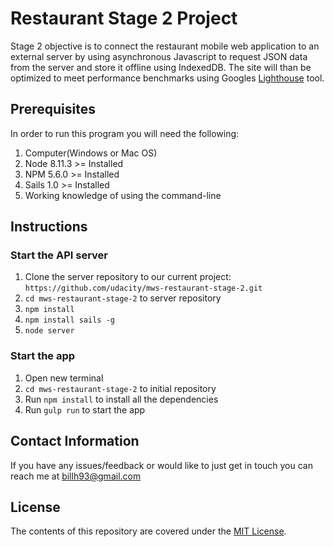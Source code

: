 # Restaurant Stage 2 Project

Stage 2 objective is to connect the restaurant mobile web application to an
external server by using asynchronous Javascript to request JSON data from the
server and store it offline using IndexedDB. The site will than be optimized
to meet performance benchmarks using Googles
[Lighthouse](https://developers.google.com/web/tools/lighthouse/) tool.

## Prerequisites

In order to run this program you will need the following:

1. Computer(Windows or Mac OS)
2. Node 8.11.3 >= Installed
3. NPM 5.6.0 >= Installed
4. Sails 1.0 >= Installed
3. Working knowledge of using the command-line

## Instructions

### Start the API server
1. Clone the server repository to our current project: `https://github.com/udacity/mws-restaurant-stage-2.git`
2. `cd mws-restaurant-stage-2` to server repository
3. `npm install`
4. `npm install sails -g`
5. `node server`
### Start the app
1. Open new terminal
2. `cd mws-restaurant-stage-2` to initial repository
3. Run `npm install` to install all the dependencies
4. Run `gulp run` to start the app

## Contact Information

If you have any issues/feedback or would like to just get in touch you can reach me at billh93@gmail.com

## License
The contents of this repository are covered under the [MIT License](https://choosealicense.com/licenses/mit/).

